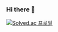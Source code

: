 ### Hi there 👋 

[![Solved.ac
프로필](http://mazassumnida.wtf/api/v2/generate_badge?boj=whgkdms0000)](https://solved.ac/whgkdms0000)

